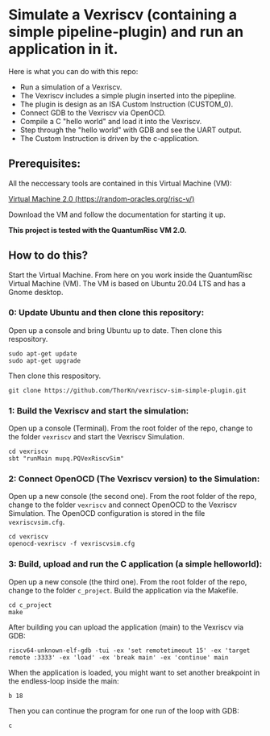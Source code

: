 # Simulate a Vexriscv (containing a simple pipeline-plugin) and run an application in it.

Here is what you can do with this repo:
- Run a simulation of a Vexriscv.
- The Vexriscv includes a simple plugin inserted into the pipepline.
- The plugin is design as an ISA Custom Instruction (CUSTOM_0).
- Connect GDB to the Vexriscv via OpenOCD.
- Compile a C "hello world" and load it into the Vexriscv.
- Step through the "hello world" with GDB and see the UART output.
- The Custom Instruction is driven by the c-application.

## Prerequisites:

All the neccessary tools are contained in this Virtual Machine (VM):

[Virtual Machine 2.0 (https://random-oracles.org/risc-v/)](https://random-oracles.org/risc-v/)

Download the VM and follow the documentation for starting it up.

**This project is tested with the QuantumRisc VM 2.0.**

## How to do this?

Start the Virtual Machine. From here on you work inside the QuantumRisc Virtual Machine (VM). The VM is based on Ubuntu 20.04 LTS and has a Gnome desktop.

### 0: Update Ubuntu and then clone this repository:
Open up a console and bring Ubuntu up to date. Then clone this respository.
```
sudo apt-get update
sudo apt-get upgrade
```
Then clone this respository.
```
git clone https://github.com/ThorKn/vexriscv-sim-simple-plugin.git
```

### 1: Build the Vexriscv and start the simulation:

Open up a console (Terminal). From the root folder of the repo, change to the folder ```vexriscv``` and start the Vexriscv Simulation. 
```
cd vexriscv
sbt "runMain mupq.PQVexRiscvSim"
```

### 2: Connect OpenOCD (The Vexriscv version) to the Simulation:

Open up a new console (the second one). From the root folder of the repo, change to the folder ```vexriscv``` and connect OpenOCD to the Vexriscv Simulation. The OpenOCD configuration is stored in the file ```vexriscvsim.cfg```.
```
cd vexriscv
openocd-vexriscv -f vexriscvsim.cfg
```

### 3: Build, upload and run the C application (a simple helloworld):

Open up a new console (the third one). From the root folder of the repo, change to the folder ```c_project```. Build the application via the Makefile. 
```
cd c_project
make
```

After building you can upload the application (main) to the Vexriscv via GDB:
```
riscv64-unknown-elf-gdb -tui -ex 'set remotetimeout 15' -ex 'target remote :3333' -ex 'load' -ex 'break main' -ex 'continue' main
```

When the application is loaded, you might want to set another breakpoint in the endless-loop inside the main:
```
b 18
```

Then you can continue the program for one run of the loop with GDB:
```
c
```
